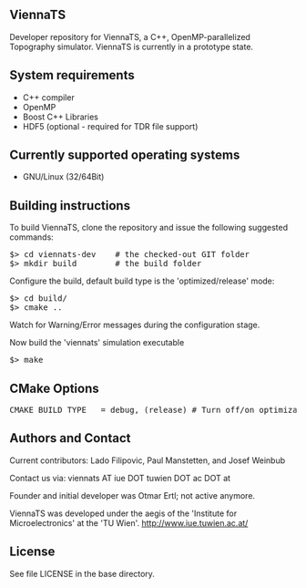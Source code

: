 ViennaTS
--------------------------

Developer repository for ViennaTS, a C++, OpenMP-parallelized Topography simulator.
ViennaTS is currently in a prototype state.

System requirements
--------------------------

* C++ compiler
* OpenMP
* Boost C++ Libraries
* HDF5 (optional - required for TDR file support)

Currently supported operating systems
--------------------------
* GNU/Linux (32/64Bit)

Building instructions
--------------------------

To build ViennaTS, clone the repository and issue the following suggested commands:

<pre>
$> cd viennats-dev    # the checked-out GIT folder
$> mkdir build        # the build folder
</pre>

Configure the build, default build type is the 'optimized/release' mode:
<pre>
$> cd build/
$> cmake ..
</pre>
Watch for Warning/Error messages during the configuration stage.

Now build the 'viennats' simulation executable 
<pre>
$> make 
</pre>

CMake Options
--------------------------

<pre>
CMAKE_BUILD_TYPE   = debug, (release) # Turn off/on optimizations (default: release, i.e., optimized mode)
</pre>

Authors and Contact
------------------------

Current contributors: Lado Filipovic, Paul Manstetten, and Josef Weinbub

Contact us via: viennats AT iue DOT tuwien DOT ac DOT at

Founder and initial developer was Otmar Ertl; not active anymore.

ViennaTS was developed under the aegis of the 'Institute for Microelectronics' at the 'TU Wien'.
http://www.iue.tuwien.ac.at/

License
--------------------------
See file LICENSE in the base directory.
